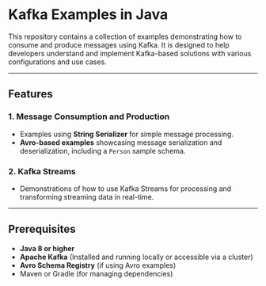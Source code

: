 # Kafka Examples in Java

This repository contains a collection of examples demonstrating how to consume and produce messages using Kafka. It is designed to help developers understand and implement Kafka-based solutions with various configurations and use cases.

---

## Features

### 1. **Message Consumption and Production**
- Examples using **String Serializer** for simple message processing.
- **Avro-based examples** showcasing message serialization and deserialization, including a `Person` sample schema.

### 2. **Kafka Streams**
- Demonstrations of how to use Kafka Streams for processing and transforming streaming data in real-time.

---

## Prerequisites

- **Java 8 or higher**
- **Apache Kafka** (Installed and running locally or accessible via a cluster)
- **Avro Schema Registry** (if using Avro examples)
- Maven or Gradle (for managing dependencies)